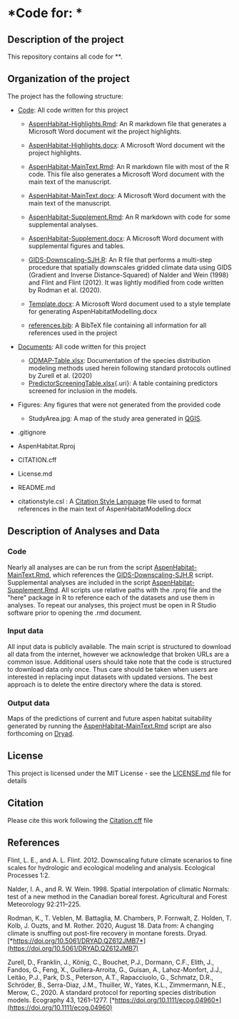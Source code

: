# *Code for: *

## Description of the project

This repository contains all code for **.

## Organization of the project

The project has the following structure:

-   [Code](https://github.com/HARTLabGroup/AspenHabitat/tree/base/Code): All code written for this project

    -   [AspenHabitat-Highlights.Rmd](https://github.com/HARTLabGroup/AspenHabitat/blob/base/Code/AspenHabitat-Highlights.Rmd): An R markdown file that generates a Microsoft Word document wit the project highlights.

    -   [AspenHabitat-Highlights.docx](https://github.com/HARTLabGroup/AspenHabitat/blob/base/Code/AspenHabitat-Highlights.docx): A Microsoft Word document wit the project highlights.

    -   [AspenHabitat-MainText.Rmd](https://github.com/HARTLabGroup/AspenHabitat/blob/base/Code/AspenHabitat-MainText.Rmd): An R markdown file with most of the R code. This file also generates a Microsoft Word document with the main text of the manuscript.

    -   [AspenHabitat-MainText.docx](https://github.com/HARTLabGroup/AspenHabitat/blob/base/Code/AspenHabitat-MainText.docx): A Microsoft Word document with the main text of the manuscript.

    -   [AspenHabitat-Supplement.Rmd](https://github.com/HARTLabGroup/AspenHabitat/blob/base/Code/AspenHabitat-Supplement.Rmd): An R markdown with code for some supplemental analyses.

    -   [AspenHabitat-Supplement.docx](https://github.com/HARTLabGroup/AspenHabitat/blob/base/Code/AspenHabitat-Supplement.docx): A Microsoft Word document with supplemental figures and tables.

    -   [GIDS-Downscaling-SJH.R](https://github.com/HARTLabGroup/AspenHabitat/blob/base/Code/GIDS-Downscaling-SJH.R): An R file that performs a multi-step procedure that spatially downscales gridded climate data using GIDS (Gradient and Inverse Distance-Squared) of Nalder and Wein (1998) and Flint and Flint (2012). It was lightly modified from code written by Rodman et al. (2020).

    -   [Template.docx](https://github.com/HARTLabGroup/AspenHabitat/blob/base/Code/Template.docx): A Microsoft Word document used to a style template for generating AspenHabitatModelling.docx

    -   [references.bib](https://github.com/HARTLabGroup/AspenHabitat/blob/base/Code/references.bib): A BibTeX file containing all information for all references used in the project

-   [Documents](https://github.com/HARTLabGroup/AspenHabitat/tree/base/Documents): All code written for this project

    -   [ODMAP-Table.xlsx](https://github.com/HARTLabGroup/AspenHabitat/blob/base/Documents/ODMAP-Table.xlsx): Documentation of the species distribution modeling methods used herein following standard protocols outlined by Zurell et al.
        (2020) 
    -   [PredictorScreeningTable.xlsx](https://github.com/HARTLabGroup/AspenHabitat/blob/base/Documents/PredictorScreeningTable.xlsx){.uri}: A table containing predictors screened for inclusion in the models.

-   Figures: Any figures that were not generated from the provided code

    -   StudyArea.jpg: A map of the study area generated in [QGIS](https://www.qgis.org/).

-   .gitignore

-   AspenHabitat.Rproj

-   CITATION.cff

-   License.md

-   README.md

-   citationstyle.csl : A [Citation Style Language](https://citationstyles.org/) file used to format references in the main text of AspenHabitatModelling.docx

## Description of Analyses and Data

### Code

Nearly all analyses are can be run from the script [AspenHabitat-MainText.Rmd](https://github.com/HARTLabGroup/AspenHabitat/blob/base/Code/AspenHabitat-MainText.Rmd), which references the [GIDS-Downscaling-SJH.R](https://github.com/HARTLabGroup/AspenHabitat/blob/base/Code/GIDS-Downscaling-SJH.R) script. Supplemental analyses are included in the script [AspenHabitat-Supplement.Rmd](https://github.com/HARTLabGroup/AspenHabitat/blob/base/Code/AspenHabitat-Supplement.Rmd). All scripts use relative paths with the .rproj file and the "here" package in R to reference each of the datasets and use them in analyses. To repeat our analyses, this project must be open in R Studio software prior to opening the .rmd document.

### Input data

All input data is publicly available. The main script is structured to download all data from the internet, however we acknowledge that broken URLs are a common issue. Additional users should take note that the code is structured to download data only once. Thus care should be taken when users are interested in replacing input datasets with updated versions. The best approach is to delete the entire directory where the data is stored.

### Output data

Maps of the predictions of current and future aspen habitat suitability generated by running the [AspenHabitat-MainText.Rmd](https://github.com/HARTLabGroup/AspenHabitat/blob/base/Code/AspenHabitat-MainText.Rmd) script are also forthcoming on [Dryad](https://doi.org/10.5061/dryad.t76hdr88v).

## License

This project is licensed under the MIT License - see the [LICENSE.md](https://github.com/HARTLabGroup/AspenHabitat/blob/base/License.md) file for details

## Citation

Please cite this work following the [Citation.cff](https://github.com/HARTLabGroup/AspenHabitat/blob/base/CITATION.cff) file

## References

Flint, L. E., and A. L. Flint. 2012. Downscaling future climate scenarios to fine scales for hydrologic and ecological modeling and analysis. Ecological Processes 1:2.

Nalder, I. A., and R. W. Wein. 1998. Spatial interpolation of climatic Normals: test of a new method in the Canadian boreal forest. Agricultural and Forest Meteorology 92:211–225.

Rodman, K., T. Veblen, M. Battaglia, M. Chambers, P. Fornwalt, Z. Holden, T. Kolb, J. Ouzts, and M. Rother. 2020, August 18. Data from: A changing climate is snuffing out post-fire recovery in montane forests. Dryad. [*https://doi.org/10.5061/DRYAD.QZ612JMB7*](https://doi.org/10.5061/DRYAD.QZ612JMB7)

Zurell, D., Franklin, J., König, C., Bouchet, P.J., Dormann, C.F., Elith, J., Fandos, G., Feng, X., Guillera-Arroita, G., Guisan, A., Lahoz-Monfort, J.J., Leitão, P.J., Park, D.S., Peterson, A.T., Rapacciuolo, G., Schmatz, D.R., Schröder, B., Serra-Diaz, J.M., Thuiller, W., Yates, K.L., Zimmermann, N.E., Merow, C., 2020. A standard protocol for reporting species distribution models. Ecography 43, 1261–1277. [*https://doi.org/10.1111/ecog.04960*](https://doi.org/10.1111/ecog.04960)
